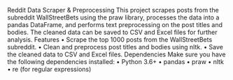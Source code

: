 Reddit Data Scraper & Preprocessing
This project scrapes posts from the subreddit WallStreetBets using the praw library, processes the data into a pandas DataFrame, and performs text preprocessing on the post titles and bodies. The cleaned data can be saved to CSV and Excel files for further analysis.
Features
•	Scrape the top 1000 posts from the WallStreetBets subreddit.
•	Clean and preprocess post titles and bodies using nltk.
•	Save the cleaned data to CSV and Excel files.
Dependencies
Make sure you have the following dependencies installed:
•	Python 3.6+
•	pandas
•	praw
•	nltk
•	re (for regular expressions)
